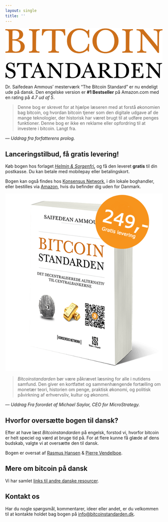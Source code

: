 ```yaml
---
layout: single
title: ''
---
```


[![](img/bs_logo-1.png)](https://www.helminsorgenfri.dk/vare/bitcoinstandarden)

Dr. Saifedean Ammous’ mesterværk “The Bitcoin Standard” er nu endeligt ude på dansk. Den engelske version er **#1 Bestseller** på Amazon.com med en rating på _4.7 ud af 5_.


> Denne bog er skrevet for at hjælpe læseren med at forstå økonomien bag bitcoin, og hvordan bitcoin tjener som den digitale udgave af de mange teknologier, der historisk har været brugt til at udføre penges funktioner. Denne bog er ikke en reklame eller opfordring til at investere i bitcoin. Langt fra.

— _Uddrag fra forfatterens prolog._

**Lanceringstilbud, få gratis levering!**
-----------------------------------------

Køb bogen hos forlaget _[Helmin & Sorgenfri](https://www.helminsorgenfri.dk/vare/bitcoinstandarden)_**,** og få den leveret **gratis** til din postkasse. Du kan betale med mobilepay eller betalingskort.

Bogen kan også findes hos [Konsensus Network](https://bitcoinbook.shop/products/bitcoinstandarden), i din lokale boghandler, eller bestilles via [Amazon](http://amazon.com/), hvis du befinder dig uden for Danmark.

[![](img/bitcoinstandarden-book.png)](https://www.helminsorgenfri.dk/vare/bitcoinstandarden)

> _Bitcoinstandarden_ bør være påkrævet læsning for alle i nutidens samfund. Den giver en kortfattet og sammenhængende fortælling om monetær teori, historien om penge, praktisk økonomi, og politisk påvirkning af erhvervsliv, kultur og økonomi.

— _Uddrag Fra forordet af Michael Saylor, CEO for MicroStrategy._ 

Hvorfor oversætte bogen til dansk?
----------------------------------

Efter at have læst _Bitcoinstandarden_ på engelsk, forstod vi, hvorfor bitcoin er helt speciel og værd at bruge tid på. For at flere kunne få glæde af dens budskab, valgte vi at oversætte den til dansk.

Bogen er oversat af [Rasmus Hansen](https://twitter.com/rasmushansen) & [Pierre Vendelboe](https://twitter.com/pierrevendelboe).

Mere om bitcoin på dansk
------------------------

Vi har samlet [links til andre danske resourcer](/danske-bitcoin-links/).

Kontakt os
----------

Har du nogle spørgsmål, kommentarer, ideer eller andet, er du velkommen til at kontakte holdet bag bogen på [info@bitcoinstandarden.dk](mailto:info@bitcoinstandarden.dk).